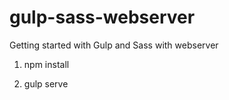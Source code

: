 # gulp-sass-webserver
 Getting started with Gulp and Sass with webserver

1. npm install

2. gulp serve